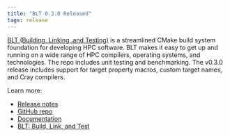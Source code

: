```yaml
---
title: "BLT 0.3.0 Released"
tags: release
---
```


[BLT (Building, Linking, and Testing)](https://github.com/LLNL/blt) is a streamlined CMake build system foundation for developing HPC software. BLT makes it easy to get up and running on a wide range of HPC compilers, operating systems, and technologies. The repo includes unit testing and benchmarking. The v0.3.0 release includes support for target property macros, custom target names, and Cray compilers.

Learn more:
- [Release notes](https://github.com/LLNL/blt/releases/tag/v0.3.0)
- [GitHub repo](https://github.com/LLNL/blt)
- [Documentation](https://llnl-blt.readthedocs.io/en/master/)
- [BLT: Build, Link, and Test](https://computing.llnl.gov/projects/blt-build-link-test)
